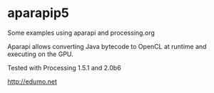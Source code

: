 aparapip5
=========

Some examples using aparapi and processing.org

Aparapi allows converting Java bytecode to OpenCL at runtime and executing on the GPU.

Tested with Processing 1.5.1 and 2.0b6

http://edumo.net